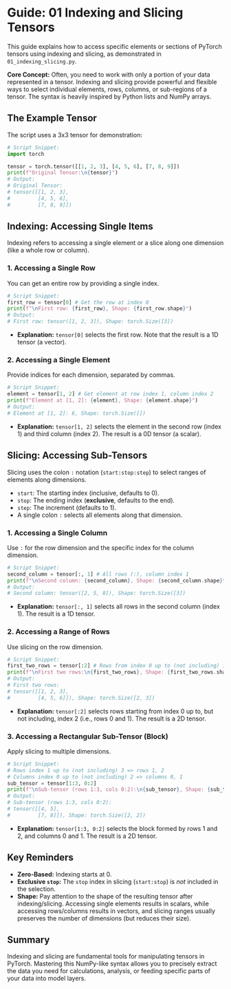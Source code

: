 # Guide: 01 Indexing and Slicing Tensors

This guide explains how to access specific elements or sections of PyTorch tensors using indexing and slicing, as demonstrated in `01_indexing_slicing.py`.

**Core Concept:** Often, you need to work with only a portion of your data represented in a tensor. Indexing and slicing provide powerful and flexible ways to select individual elements, rows, columns, or sub-regions of a tensor. The syntax is heavily inspired by Python lists and NumPy arrays.

## The Example Tensor

The script uses a 3x3 tensor for demonstration:

```python
# Script Snippet:
import torch

tensor = torch.tensor([[1, 2, 3], [4, 5, 6], [7, 8, 9]])
print(f"Original Tensor:\n{tensor}")
# Output:
# Original Tensor:
# tensor([[1, 2, 3],
#         [4, 5, 6],
#         [7, 8, 9]])
```

## Indexing: Accessing Single Items

Indexing refers to accessing a single element or a slice along one dimension (like a whole row or column).

### 1. Accessing a Single Row

You can get an entire row by providing a single index.

```python
# Script Snippet:
first_row = tensor[0] # Get the row at index 0
print(f"\nFirst row: {first_row}, Shape: {first_row.shape}")
# Output:
# First row: tensor([1, 2, 3]), Shape: torch.Size([3])
```

- **Explanation:** `tensor[0]` selects the first row. Note that the result is a 1D tensor (a vector).

### 2. Accessing a Single Element

Provide indices for each dimension, separated by commas.

```python
# Script Snippet:
element = tensor[1, 2] # Get element at row index 1, column index 2
print(f"Element at [1, 2]: {element}, Shape: {element.shape}")
# Output:
# Element at [1, 2]: 6, Shape: torch.Size([])
```

- **Explanation:** `tensor[1, 2]` selects the element in the second row (index 1) and third column (index 2). The result is a 0D tensor (a scalar).

## Slicing: Accessing Sub-Tensors

Slicing uses the colon `:` notation (`start:stop:step`) to select ranges of elements along dimensions.

- `start`: The starting index (inclusive, defaults to 0).
- `stop`: The ending index (**exclusive**, defaults to the end).
- `step`: The increment (defaults to 1).
- A single colon `:` selects all elements along that dimension.

### 1. Accessing a Single Column

Use `:` for the row dimension and the specific index for the column dimension.

```python
# Script Snippet:
second_column = tensor[:, 1] # All rows (:), column index 1
print(f"\nSecond column: {second_column}, Shape: {second_column.shape}")
# Output:
# Second column: tensor([2, 5, 8]), Shape: torch.Size([3])
```

- **Explanation:** `tensor[:, 1]` selects all rows in the second column (index 1). The result is a 1D tensor.

### 2. Accessing a Range of Rows

Use slicing on the row dimension.

```python
# Script Snippet:
first_two_rows = tensor[:2] # Rows from index 0 up to (not including) index 2
print(f"\nFirst two rows:\n{first_two_rows}, Shape: {first_two_rows.shape}")
# Output:
# First two rows:
# tensor([[1, 2, 3],
#         [4, 5, 6]]), Shape: torch.Size([2, 3])
```

- **Explanation:** `tensor[:2]` selects rows starting from index 0 up to, but not including, index 2 (i.e., rows 0 and 1). The result is a 2D tensor.

### 3. Accessing a Rectangular Sub-Tensor (Block)

Apply slicing to multiple dimensions.

```python
# Script Snippet:
# Rows index 1 up to (not including) 3 => rows 1, 2
# Columns index 0 up to (not including) 2 => columns 0, 1
sub_tensor = tensor[1:3, 0:2]
print(f"\nSub-tensor (rows 1:3, cols 0:2):\n{sub_tensor}, Shape: {sub_tensor.shape}")
# Output:
# Sub-tensor (rows 1:3, cols 0:2):
# tensor([[4, 5],
#         [7, 8]]), Shape: torch.Size([2, 2])
```

- **Explanation:** `tensor[1:3, 0:2]` selects the block formed by rows 1 and 2, and columns 0 and 1. The result is a 2D tensor.

## Key Reminders

- **Zero-Based:** Indexing starts at 0.
- **Exclusive `stop`:** The `stop` index in slicing (`start:stop`) is _not_ included in the selection.
- **Shape:** Pay attention to the shape of the resulting tensor after indexing/slicing. Accessing single elements results in scalars, while accessing rows/columns results in vectors, and slicing ranges usually preserves the number of dimensions (but reduces their size).

## Summary

Indexing and slicing are fundamental tools for manipulating tensors in PyTorch. Mastering this NumPy-like syntax allows you to precisely extract the data you need for calculations, analysis, or feeding specific parts of your data into model layers.

